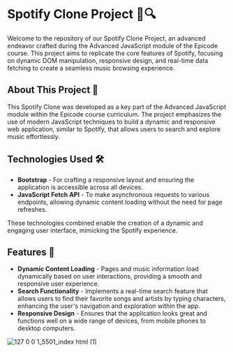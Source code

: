 # Spotify Clone Project 🎵🔍

Welcome to the repository of our Spotify Clone Project, an advanced endeavor crafted during the Advanced JavaScript module of the Epicode course. This project aims to replicate the core features of Spotify, focusing on dynamic DOM manipulation, responsive design, and real-time data fetching to create a seamless music browsing experience.

## About This Project 📘

This Spotify Clone was developed as a key part of the Advanced JavaScript module within the Epicode course curriculum. The project emphasizes the use of modern JavaScript techniques to build a dynamic and responsive web application, similar to Spotify, that allows users to search and explore music effortlessly.

## Technologies Used 🛠️

- **Bootstrap** - For crafting a responsive layout and ensuring the application is accessible across all devices.
- **JavaScript Fetch API** - To make asynchronous requests to various endpoints, allowing dynamic content loading without the need for page refreshes.

These technologies combined enable the creation of a dynamic and engaging user interface, mimicking the Spotify experience.

## Features 🌟

- **Dynamic Content Loading** - Pages and music information load dynamically based on user interactions, providing a smooth and responsive user experience.
- **Search Functionality** - Implements a real-time search feature that allows users to find their favorite songs and artists by typing characters, enhancing the user's navigation and exploration within the app.
- **Responsive Design** - Ensures that the application looks great and functions well on a wide range of devices, from mobile phones to desktop computers.


![127 0 0 1_5501_index html (1)](https://github.com/Aoblu87/M4-D2-Spotify-API/assets/126720391/61c46f1a-ebfc-4c02-9d88-f58f98ff01bb)
